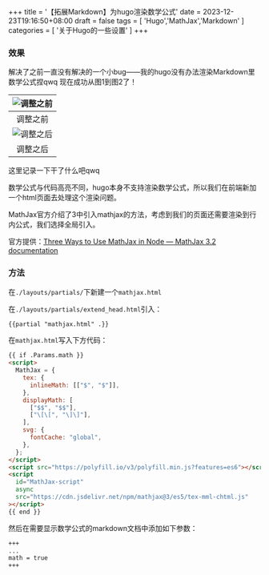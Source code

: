 +++
title = '【拓展Markdown】为hugo渲染数学公式'
date = 2023-12-23T19:16:50+08:00
draft = false
tags = [
    'Hugo','MathJax','Markdown'
]
categories = [
    '关于Hugo的一些设置'
]
+++
### 效果

解决了之前一直没有解决的一个小bug——我的hugo没有办法渲染Markdown里数学公式捏qwq
现在成功从图1到图2了！

| ![调整之前](before.png) |
| :---------------------: |
|        调整之前         |
| ![调整之后](after.png)  |
|        调整之后         |

这里记录一下干了什么吧qwq

数学公式与代码高亮不同，hugo本身不支持渲染数学公式，所以我们在前端新加一个html页面去处理这个渲染问题。

MathJax官方介绍了3中引入mathjax的方法，考虑到我们的页面还需要渲染到行内公式，我们选择全局引入。

官方提供：[Three Ways to Use MathJax in Node — MathJax 3.2 documentation](https://docs.mathjax.org/en/latest/server/overview.html)

### 方法

在`./layouts/partials/`下新建一个`mathjax.html`

在`./layouts/partials/extend_head.html`引入：

```html
{{partial "mathjax.html" .}}
```

在`mathjax.html`写入下方代码：

```html
{{ if .Params.math }}
<script>
  MathJax = {
    tex: {
      inlineMath: [["$", "$"]],
    },
    displayMath: [
      ["$$", "$$"],
      ["\[\[", "\]\]"],
    ],
    svg: {
      fontCache: "global",
    },
  };
</script>
<script src="https://polyfill.io/v3/polyfill.min.js?features=es6"></script>
<script
  id="MathJax-script"
  async
  src="https://cdn.jsdelivr.net/npm/mathjax@3/es5/tex-mml-chtml.js"
></script>
{{ end }}
```

然后在需要显示数学公式的markdown文档中添加如下参数：

```markdown
+++
...
math = true
+++
```



